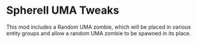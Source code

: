 SphereII UMA Tweaks
====================

This mod includes a Random UMA zombie, which will be placed in various entity groups and allow a random UMA zombie to be spawned in its place.

